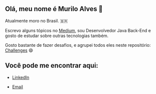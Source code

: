 ## Olá, meu nome é Murilo Alves 👋

Atualmente moro no Brasil. 🇧🇷 

Escrevo alguns tópicos no [Medium](https://medium.com/@muriloalvesdev), sou Desenvolvedor Java Back-End e gosto de estudar sobre outras tecnologias também.

Gosto bastante de fazer desafios, e agrupei todos eles neste repositório: [Challenges](https://github.com/muriloalvesdev/challenges) 😄 

## Você pode me encontrar aqui:
- [LinkedIn](https://www.linkedin.com/in/murilo-alves-66039a150/)

- [Email](murilohenrique.ti@outlook.com.br)

